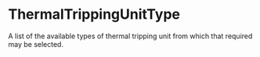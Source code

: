 ThermalTrippingUnitType
=======================

A list of the available types of thermal tripping unit  from which that required may be selected.
